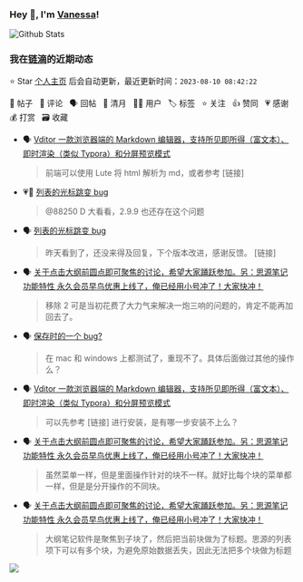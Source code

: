 ### Hey 👋, I'm [Vanessa](http://vanessa.b3log.org/)!

![Github Stats](https://github-readme-stats.vercel.app/api?username=Vanessa219&show_icons=true)

<!--events start -->

### 我在[链滴](https://ld246.com)的近期动态

⭐️ Star [个人主页](https://github.com/Vanessa219/Vanessa219) 后会自动更新，最近更新时间：`2023-08-10 08:42:22`

📝 帖子 &nbsp; 💬 评论 &nbsp; 🗣 回帖 &nbsp; 🌙 清月 &nbsp; 👨‍💻 用户 &nbsp; 🏷️ 标签 &nbsp; ⭐️ 关注 &nbsp; 👍 赞同 &nbsp; 💗 感谢 &nbsp; 💰 打赏 &nbsp; 🗃 收藏

* 🗣 [Vditor 一款浏览器端的 Markdown 编辑器，支持所见即所得（富文本）、即时渲染（类似 Typora）和分屏预览模式](https://ld246.com/article/1549638745630/comment/1691506661993#comments)

  > 前端可以使用 Lute 将 html 解析为 md，或者参考 [链接]
* 💗💬 [列表的光标跳变 bug](https://ld246.com/article/1691383435795/comment/1691496013710#comments)

  > @88250 D 大看看，2.9.9 也还存在这个问题
* 🗣 [列表的光标跳变 bug](https://ld246.com/article/1691383435795/comment/1691496013710#comments)

  > 昨天看到了，还没来得及回复，下个版本改进，感谢反馈。 [链接]
* 🗣 [关于点击大纲前圆点即可聚焦的讨论，希望大家踊跃参加。另：思源笔记 功能特性 永久会员早鸟优惠上线了，俺已经用小号冲了！大家快冲！](https://ld246.com/article/1691310992434/comment/1691468455270#comments)

  > 移除 2 可是当初花费了大力气来解决一炮三响的问题的，肯定不能再加回去了。
* 🗣 [保存时的一个 bug?](https://ld246.com/article/1691379774134/comment/1691389656743#comments)

  > 在 mac 和 windows 上都测试了，重现不了。具体后面做过其他的操作么？
* 🗣 [Vditor 一款浏览器端的 Markdown 编辑器，支持所见即所得（富文本）、即时渲染（类似 Typora）和分屏预览模式](https://ld246.com/article/1549638745630/comment/1691460205213#comments)

  > 可以先参考 [链接] 进行安装，是有哪一步安装不上么？
* 🗣 [关于点击大纲前圆点即可聚焦的讨论，希望大家踊跃参加。另：思源笔记 功能特性 永久会员早鸟优惠上线了，俺已经用小号冲了！大家快冲！](https://ld246.com/article/1691310992434/comment/1691417232976#comments)

  > 虽然菜单一样，但是里面操作针对的块不一样。就好比每个块的菜单都一样，但是是分开操作的不同块。
* 🗣 [关于点击大纲前圆点即可聚焦的讨论，希望大家踊跃参加。另：思源笔记 功能特性 永久会员早鸟优惠上线了，俺已经用小号冲了！大家快冲！](https://ld246.com/article/1691310992434/comment/1691312754238#comments)

  > 大纲笔记软件是聚焦到子块了，然后把当前块做为了标题。思源的列表项下可以有多个块，为避免原始数据丢失，因此无法把多个块做为标题


<!--events end -->

<a title="Hits" target="_blank" href="https://github.com/Vanessa219/Vanessa219"><img src="https://hits.b3log.org/Vanessa219/Vanessa219.svg"></a>
